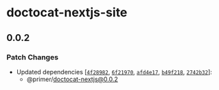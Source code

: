 # doctocat-nextjs-site

## 0.0.2

### Patch Changes

- Updated dependencies [[`4f28982`](https://github.com/primer/doctocat-nextjs/commit/4f28982e327e75f199f28fad987f1e827deafeb2), [`6f21970`](https://github.com/primer/doctocat-nextjs/commit/6f21970c74f7635be89fc4cd20376d7fe5ca35e7), [`afd4e17`](https://github.com/primer/doctocat-nextjs/commit/afd4e1762f6294a14942d415c693319a874cd3fb), [`b49f218`](https://github.com/primer/doctocat-nextjs/commit/b49f218e9bbc2de720476e21888956bee6081967), [`2742b32`](https://github.com/primer/doctocat-nextjs/commit/2742b3214e7a53416d23f0459dc389f7c22cf5a1)]:
  - @primer/doctocat-nextjs@0.0.2
